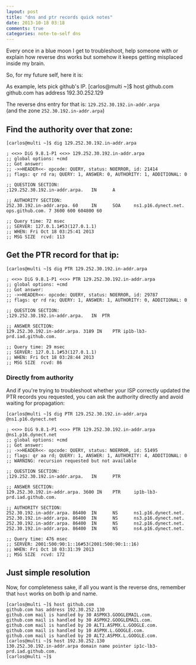 ```yaml
---
layout: post
title: "dns and ptr records quick notes"
date: 2013-10-18 03:18
comments: true
categories: note-to-self dns
---
```


Every once in a blue moon I get to troubleshoot, help someone with or explain how reverse dns works but somehow it keeps getting misplaced inside my brain.

So, for my future self, here it is:

As example, lets pick github's IP.
    [carlos@multi ~]$ host github.com
    github.com has address 192.30.252.129

The reverse dns entry for that is: `129.252.30.192.in-addr.arpa`  
(and the zone `252.30.192.in-addr.arpa`)

## Find the authority over that zone:
    [carlos@multi ~]$ dig 129.252.30.192.in-addr.arpa
    
    ; <<>> DiG 9.8.1-P1 <<>> 129.252.30.192.in-addr.arpa
    ;; global options: +cmd
    ;; Got answer:
    ;; ->>HEADER<<- opcode: QUERY, status: NOERROR, id: 21414
    ;; flags: qr rd ra; QUERY: 1, ANSWER: 0, AUTHORITY: 1, ADDITIONAL: 0
    
    ;; QUESTION SECTION:
    ;129.252.30.192.in-addr.arpa.   IN      A
    
    ;; AUTHORITY SECTION:
    252.30.192.in-addr.arpa. 60     IN      SOA     ns1.p16.dynect.net. ops.github.com. 7 3600 600 604800 60
    
    ;; Query time: 72 msec
    ;; SERVER: 127.0.1.1#53(127.0.1.1)
    ;; WHEN: Fri Oct 18 03:25:41 2013
    ;; MSG SIZE  rcvd: 113

## Get the PTR record for that ip:
    [carlos@multi ~]$ dig PTR 129.252.30.192.in-addr.arpa
    
    ; <<>> DiG 9.8.1-P1 <<>> PTR 129.252.30.192.in-addr.arpa
    ;; global options: +cmd
    ;; Got answer:
    ;; ->>HEADER<<- opcode: QUERY, status: NOERROR, id: 29787
    ;; flags: qr rd ra; QUERY: 1, ANSWER: 1, AUTHORITY: 0, ADDITIONAL: 0
    
    ;; QUESTION SECTION:
    ;129.252.30.192.in-addr.arpa.	IN	PTR
    
    ;; ANSWER SECTION:
    129.252.30.192.in-addr.arpa. 3189 IN	PTR	ip1b-lb3-prd.iad.github.com.
    
    ;; Query time: 29 msec
    ;; SERVER: 127.0.1.1#53(127.0.1.1)
    ;; WHEN: Fri Oct 18 03:28:44 2013
    ;; MSG SIZE  rcvd: 86

### Directly from authority
And if you're trying to troubleshoot whether your ISP correctly updated the PTR records you requested, you can ask the authority directly and avoid waiting for propagation:

    [carlos@multi ~]$ dig PTR 129.252.30.192.in-addr.arpa @ns1.p16.dynect.net
    
    ; <<>> DiG 9.8.1-P1 <<>> PTR 129.252.30.192.in-addr.arpa @ns1.p16.dynect.net
    ;; global options: +cmd
    ;; Got answer:
    ;; ->>HEADER<<- opcode: QUERY, status: NOERROR, id: 51495
    ;; flags: qr aa rd; QUERY: 1, ANSWER: 1, AUTHORITY: 4, ADDITIONAL: 0
    ;; WARNING: recursion requested but not available
    
    ;; QUESTION SECTION:
    ;129.252.30.192.in-addr.arpa.   IN      PTR
    
    ;; ANSWER SECTION:
    129.252.30.192.in-addr.arpa. 3600 IN    PTR     ip1b-lb3-prd.iad.github.com.
    
    ;; AUTHORITY SECTION:
    252.30.192.in-addr.arpa. 86400  IN      NS      ns1.p16.dynect.net.
    252.30.192.in-addr.arpa. 86400  IN      NS      ns3.p16.dynect.net.
    252.30.192.in-addr.arpa. 86400  IN      NS      ns2.p16.dynect.net.
    252.30.192.in-addr.arpa. 86400  IN      NS      ns4.p16.dynect.net.
    
    ;; Query time: 476 msec
    ;; SERVER: 2001:500:90:1::16#53(2001:500:90:1::16)
    ;; WHEN: Fri Oct 18 03:31:39 2013
    ;; MSG SIZE  rcvd: 172
    
## Just simple resolution
Now, for completeness sake, if all you want is the reverse dns, remember that `host` works on both ip and name.

    [carlos@multi ~]$ host github.com
    github.com has address 192.30.252.130
    github.com mail is handled by 30 ASPMX3.GOOGLEMAIL.com.
    github.com mail is handled by 30 ASPMX2.GOOGLEMAIL.com.
    github.com mail is handled by 20 ALT1.ASPMX.L.GOOGLE.com.
    github.com mail is handled by 10 ASPMX.L.GOOGLE.com.
    github.com mail is handled by 20 ALT2.ASPMX.L.GOOGLE.com.
    [carlos@multi ~]$ host 192.30.252.130
    130.252.30.192.in-addr.arpa domain name pointer ip1c-lb3-prd.iad.github.com.
    [carlos@multi ~]$ 
    
